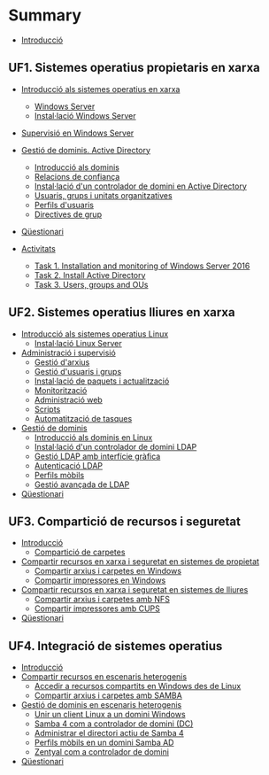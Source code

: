 # Summary

* [Introducció](README.md)

## UF1. Sistemes operatius propietaris en xarxa

* [Introducció als sistemes operatius en xarxa](UF1/uf1-introduccio.md)
  * [Windows Server](UF1/uf1-windowsserver.md)
  * [Instal·lació Windows Server](UF1/uf1-instalacio-windowsserver.md)
* [Supervisió en Windows Server](UF1/uf1-supervisio.md)
* [Gestió de dominis. Active Directory](UF1/gestio-de-dominis.-active-directory.md)
  * [Introducció als dominis](UF1/uf1-introduccio-dominis.md)
  * [Relacions de confiança](UF1/relacions-de-confianca.md)
  * [Instal·lació d'un controlador de domini en Active Directory](UF1/instalacio-AD.md)
  * [Usuaris, grups i unitats organitzatives](UF1/usuaris-grups-i-unitats-organitzatives.md)
  * [Perfils d'usuaris](UF1/perfils-usuari.md)
  * [Directives de grup](UF1/directives-de-grup.md)

* [Qüestionari](UF1/act/uf1-questionari.md)


* [Activitats](UF1/uf1-activitats.md)
  * [Task 1. Installation and monitoring of Windows Server 2016](https://docs.google.com/document/d/1E2DFZmvudwRWrE0o0FsneeMEixtd0mzvMEaNrS8OhqA/edit?usp=sharing)
  * [Task 2. Install Active Directory](https://docs.google.com/document/d/1e6O7Kz1-TvT7Ju9er7qybyE5IRLHAvuLR2arfoxU0CA/edit?usp=sharing)
  * [Task 3. Users, groups and OUs](https://docs.google.com/document/d/1pii_GTsZd64J5mrw0fkWXuEkkPEveKp8AM749LMikGo/edit?usp=sharing)
  
<!--
  * [Activitat 4. Administració d'Active Directory](https://drive.google.com/open?id=1dXKgtlbsv7Tt4r8mJhoBh9EZkhFVR1rbRmkG82HdAUA)
  * [Activitat 5. Perfils d'usuari i Directives de grup](https://drive.google.com/open?id=1rzo-XJakvzQSfTHgQG_WttA6heeOmwc2IjpS9F9aTDg)
-->


## UF2. Sistemes operatius lliures en xarxa

* [Introducció als sistemes operatius Linux](UF2/uf2-introduccio.md)
  * [Instal·lació Linux Server](UF2/uf2-instalacio-linuxserver.md)
* [Administració i supervisió](UF2/uf2-supervisio.md)
  * [Gestió d'arxius](UF2/uf2-arxius.md)
  * [Gestió d'usuaris i grups](UF2/uf2-usuaris-locals.md)
  * [Instal·lació de paquets i actualització](UF2/uf2-actualitzacio.md)
  * [Monitorització](UF2/uf2-monitoritzacio.md)
  * [Administració web](UF2/uf2-adm-web.md)
  * [Scripts](UF2/scripts.md)
  * [Automatització de tasques](UF2/uf2-automatitzacio.md)
* [Gestió de dominis](UF2/uf2-gestio-dominis.md)
  * [Introducció als dominis en Linux](UF2/uf2-dominis-linux.md)
  * [Instal·lació d'un controlador de domini LDAP](UF2/uf2-LDAP.md)
  * [Gestió LDAP amb interfície gràfica](UF2/uf2-LDAP-gestio-grafica.md)
  * [Autenticació LDAP](UF2/uf2-auteticacio-ldap.md)
  * [Perfils mòbils](UF2/uf2-perfils-mobils.md)
  * [Gestió avançada de LDAP](UF2/uf2-LDAP-gestio-avansada.md)
* [Qüestionari](UF2/act/uf2-questionari.md)

<!--

* [Activitats](UF2/uf2-activitats.md)
  * [Activitat 1. Instal·lació Ubuntu Server](https://docs.google.com/document/d/1lOGL7Tvnh6tke1GjP1PjEIBhUQKZbfjOGKwb_W-DG2k/edit?usp=sharing)
  * [Activitat 2. Repàs comandes Linux](https://docs.google.com/document/d/1Vd23vWKWHfe3CiNTlpyoPdIdtppBaocPVNcJ_CsbkhA/edit?usp=sharing)
  * [Activitat 3. Administració de Linux - Usuaris, grups, paquets i actualitzacions](https://docs.google.com/document/d/1F877b3d8EG1K1-cOGYReJHKgfej0Bmyz5-MJr36HZig/edit?usp=sharing)
  * [Activitat 4. Monitorització i automatització de tasques](https://docs.google.com/document/d/1pN9nfE5v6R6hdDW7PldfMycmKWqfRND670ycCcM62wI/edit?usp=sharing)
  * [Activitat 5: Instal·lació i administració d’un domini Linux](https://docs.google.com/document/d/1QE7MbVMyVPBRwBqLnQWOFp4BWWiMFh1QsrQjjO_VqnM/edit?usp=sharing)
  * [Activitat 6: Perfils mòbils amb LDAP](https://docs.google.com/document/d/1VBH9FkhTzcjgfkBWnAQEYT94toewM9iLN5ZqkQQ9Ihg/edit?usp=sharing)
-->
 

## UF3. Compartició de recursos i seguretat

* [Introducció](UF3/uf3-introduccio.md)
  * [Compartició de carpetes](UF3/uf3-introduccio/comparticio-de-carpetes.md)
* [Compartir recursos en xarxa i seguretat en sistemes de propietat](UF3/uf3-compartir-recursos-windows.md)
  * [Compartir arxius i carpetes en Windows](UF3/uf3-compartir-arxius-windows.md)
  * [Compartir impressores en Windows](UF3/uf3-compartir-impressores-windows.md)
* [Compartir recursos en xarxa i seguretat en sistemes de lliures](UF3/uf3-compartir-recursos-linux.md)
  * [Compartir arxius i carpetes amb NFS](UF3/uf3-compartir-arxius-linux-nfs.md)
  * [Compartir impressores amb CUPS](UF3/uf3-compartir-impressores-cups.md)
* [Qüestionari](UF3/act/uf3-questionari.md)


<!--
* [Activitats](UF3/uf3-activitats.md)
  * [Activitat 1. Compartir recursos i seguretat en Windows](https://docs.google.com/document/d/1pAmK7k5k4E8RfdJMY5JtkYPQHS3MnSXRif_j_-WEMfE/edit?usp=sharing)
  * [Activitat 2. Compartir carpetes en GNU/Linux amb NFS](https://docs.google.com/document/d/1rhndBqwGHlEeQAqH_YffvbTO3Xy77_z_FqqXNp2DWyg/edit?usp=sharing)
  * [Activitat 3. Compartir impressores en GNU/Linux amb CUPS](https://docs.google.com/document/d/1JLT5b6rdPAaFzbdeYJCli48qAQLooiDyhcrfd1Favwk/edit?usp=sharing)
-->
  

## UF4. Integració de sistemes operatius

* [Introducció](UF4/uf4-introduccio.md)
* [Compartir recursos en escenaris heterogenis](UF4/compartir.md)
  * [Accedir a recursos compartits en Windows des de Linux](UF4/uf4-compartir-de-windows-a-linux.md)
  * [Compartir arxius i carpetes amb SAMBA](UF3/uf3-compartir-arxius-samba.md)
* [Gestió de dominis en escenaris heterogenis](UF4/gestio-dominis.md)
  * [Unir un client Linux a un domini Windows](UF4/unir-linux-domini-windows.md)
  * [Samba 4 com a controlador de domini \(DC\)](UF4/controlador-domini-samba.md)
  * [Administrar el directori actiu de Samba 4](UF4/administrar-sambaAD.md)
  * [Perfils mòbils en un domini Samba AD](UF4/perfils-mobils-sambaAD.md)
  * [Zentyal com a controlador de domini](UF4/zentyal.md)
* [Qüestionari](UF4/act/uf4-questionari.md)


<!--

* [Activitats](UF4/uf4-activitats.md)
  * [Activitat 1. Compartir recursos amb Windows i accedir des de Linux](https://docs.google.com/document/d/1KDLMK1oI_3DBKD2G8YdXofjKtSx51vbF1XcLiZ_nPHo/edit?usp=sharing)
  * [Activitat 2. Compartir recursos amb Samba](https://docs.google.com/document/d/1YPA6u2vNXcuZ4WO0kzYZPs_MVBPQzZpaOOce2bKWHZA/edit?usp=sharing)
  * [Activitat 3. Unir un client Linux a un domini Windows](https://docs.google.com/document/d/1V4aPQy2GKtNZtHiSlvXqdzxrRb8hojm1E86clAJAJ7A/edit?usp=sharing)
  * [Activitat 4. Samba 4 com a controlador primari de domini \(AD DC\)](https://docs.google.com/document/d/11F9Rsqkry8bO31QAJ8B5DJWzd8ZZF7k7AazVZMlD9ZY/edit?usp=sharing)


* [Activitat 4. Zentyal com a controlador primari de domini](UF4/act/act4.md)
-->


